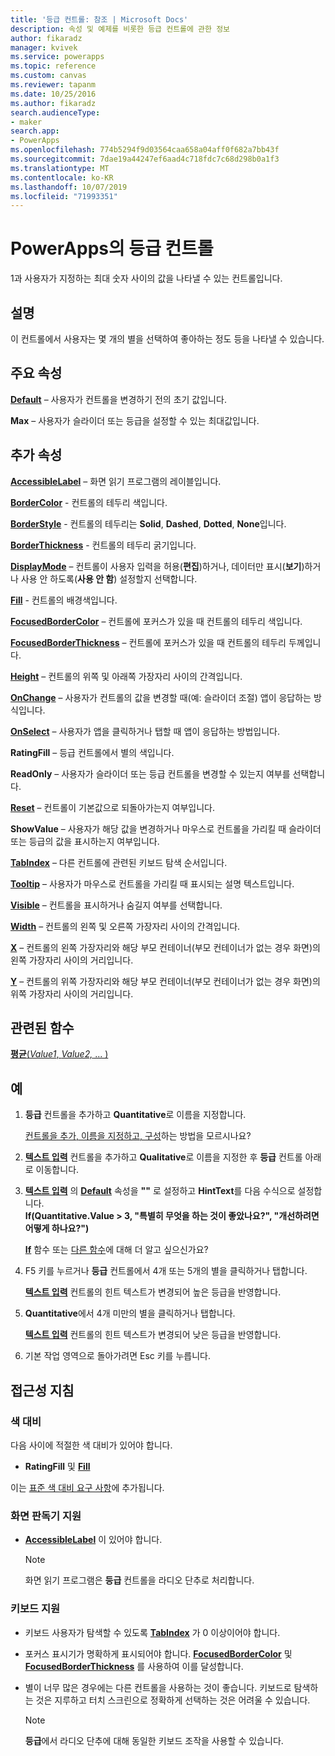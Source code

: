 ```yaml
---
title: '등급 컨트롤: 참조 | Microsoft Docs'
description: 속성 및 예제를 비롯한 등급 컨트롤에 관한 정보
author: fikaradz
manager: kvivek
ms.service: powerapps
ms.topic: reference
ms.custom: canvas
ms.reviewer: tapanm
ms.date: 10/25/2016
ms.author: fikaradz
search.audienceType:
- maker
search.app:
- PowerApps
ms.openlocfilehash: 774b5294f9d03564caa658a04aff0f682a7bb43f
ms.sourcegitcommit: 7dae19a44247ef6aad4c718fdc7c68d298b0a1f3
ms.translationtype: MT
ms.contentlocale: ko-KR
ms.lasthandoff: 10/07/2019
ms.locfileid: "71993351"
---
```

# <a name="rating-control-in-powerapps"></a>PowerApps의 등급 컨트롤
1과 사용자가 지정하는 최대 숫자 사이의 값을 나타낼 수 있는 컨트롤입니다.

## <a name="description"></a>설명
이 컨트롤에서 사용자는 몇 개의 별을 선택하여 좋아하는 정도 등을 나타낼 수 있습니다.

## <a name="key-properties"></a>주요 속성
**[Default](properties-core.md)** – 사용자가 컨트롤을 변경하기 전의 초기 값입니다.

**Max** – 사용자가 슬라이더 또는 등급을 설정할 수 있는 최대값입니다.

## <a name="additional-properties"></a>추가 속성
**[AccessibleLabel](properties-accessibility.md)** – 화면 읽기 프로그램의 레이블입니다.

**[BorderColor](properties-color-border.md)** - 컨트롤의 테두리 색입니다.

**[BorderStyle](properties-color-border.md)** - 컨트롤의 테두리는 **Solid**, **Dashed**, **Dotted**, **None**입니다.

**[BorderThickness](properties-color-border.md)** - 컨트롤의 테두리 굵기입니다.

**[DisplayMode](properties-core.md)** – 컨트롤이 사용자 입력을 허용(**편집**)하거나, 데이터만 표시(**보기**)하거나 사용 안 하도록(**사용 안 함**) 설정할지 선택합니다.

**[Fill](properties-color-border.md)** - 컨트롤의 배경색입니다.

**[FocusedBorderColor](properties-color-border.md)** – 컨트롤에 포커스가 있을 때 컨트롤의 테두리 색입니다.

**[FocusedBorderThickness](properties-color-border.md)** – 컨트롤에 포커스가 있을 때 컨트롤의 테두리 두께입니다.

**[Height](properties-size-location.md)** – 컨트롤의 위쪽 및 아래쪽 가장자리 사이의 간격입니다.

**[OnChange](properties-core.md)** – 사용자가 컨트롤의 값을 변경할 때(예: 슬라이더 조절) 앱이 응답하는 방식입니다.

**[OnSelect](properties-core.md)** – 사용자가 앱을 클릭하거나 탭할 때 앱이 응답하는 방법입니다.

**RatingFill** – 등급 컨트롤에서 별의 색입니다.

**ReadOnly** – 사용자가 슬라이더 또는 등급 컨트롤을 변경할 수 있는지 여부를 선택합니다.

**[Reset](properties-core.md)** – 컨트롤이 기본값으로 되돌아가는지 여부입니다.

**ShowValue** – 사용자가 해당 값을 변경하거나 마우스로 컨트롤을 가리킬 때 슬라이더 또는 등급의 값을 표시하는지 여부입니다.

**[TabIndex](properties-accessibility.md)** – 다른 컨트롤에 관련된 키보드 탐색 순서입니다.

**[Tooltip](properties-core.md)** – 사용자가 마우스로 컨트롤을 가리킬 때 표시되는 설명 텍스트입니다.

**[Visible](properties-core.md)** – 컨트롤을 표시하거나 숨길지 여부를 선택합니다.

**[Width](properties-size-location.md)** – 컨트롤의 왼쪽 및 오른쪽 가장자리 사이의 간격입니다.

**[X](properties-size-location.md)** – 컨트롤의 왼쪽 가장자리와 해당 부모 컨테이너(부모 컨테이너가 없는 경우 화면)의 왼쪽 가장자리 사이의 거리입니다.

**[Y](properties-size-location.md)** – 컨트롤의 위쪽 가장자리와 해당 부모 컨테이너(부모 컨테이너가 없는 경우 화면)의 위쪽 가장자리 사이의 거리입니다.

## <a name="related-functions"></a>관련된 함수
[**평균**(*Value1*, *Value2,* ... )](../functions/function-aggregates.md)

## <a name="example"></a>예
1. **등급** 컨트롤을 추가하고 **Quantitative**로 이름을 지정합니다.
   
    [컨트롤을 추가, 이름을 지정하고, 구성](../add-configure-controls.md)하는 방법을 모르시나요?
2. **[텍스트 입력](control-text-input.md)** 컨트롤을 추가하고 **Qualitative**로 이름을 지정한 후 **등급** 컨트롤 아래로 이동합니다.
3. **[텍스트 입력](control-text-input.md)** 의 **[Default](properties-core.md)** 속성을 **""** 로 설정하고 **HintText**를 다음 수식으로 설정합니다.
   <br>**If(Quantitative.Value > 3, "특별히 무엇을 하는 것이 좋았나요?", "개선하려면 어떻게 하나요?")**
   
    **[If](../functions/function-if.md)** 함수 또는 [다른 함수](../formula-reference.md)에 대해 더 알고 싶으신가요?
4. F5 키를 누르거나 **등급** 컨트롤에서 4개 또는 5개의 별을 클릭하거나 탭합니다.
   
    **[텍스트 입력](control-text-input.md)** 컨트롤의 힌트 텍스트가 변경되어 높은 등급을 반영합니다.
5. **Quantitative**에서 4개 미만의 별을 클릭하거나 탭합니다.
   
    **[텍스트 입력](control-text-input.md)** 컨트롤의 힌트 텍스트가 변경되어 낮은 등급을 반영합니다.
6. 기본 작업 영역으로 돌아가려면 Esc 키를 누릅니다.


## <a name="accessibility-guidelines"></a>접근성 지침
### <a name="color-contrast"></a>색 대비
다음 사이에 적절한 색 대비가 있어야 합니다.
* **RatingFill** 및 **[Fill](properties-color-border.md)**

이는 [표준 색 대비 요구 사항](../accessible-apps-color.md)에 추가됩니다.

### <a name="screen-reader-support"></a>화면 판독기 지원
* **[AccessibleLabel](properties-accessibility.md)** 이 있어야 합니다.

    > [!NOTE]
  > 화면 읽기 프로그램은 **등급** 컨트롤을 라디오 단추로 처리합니다.

### <a name="keyboard-support"></a>키보드 지원
* 키보드 사용자가 탐색할 수 있도록 **[TabIndex](properties-accessibility.md)** 가 0 이상이어야 합니다.
* 포커스 표시기가 명확하게 표시되어야 합니다. **[FocusedBorderColor](properties-color-border.md)** 및 **[FocusedBorderThickness](properties-color-border.md)** 를 사용하여 이를 달성합니다.
* 별이 너무 많은 경우에는 다른 컨트롤을 사용하는 것이 좋습니다. 키보드로 탐색하는 것은 지루하고 터치 스크린으로 정확하게 선택하는 것은 어려울 수 있습니다.

    > [!NOTE]
  > **등급**에서 라디오 단추에 대해 동일한 키보드 조작을 사용할 수 있습니다.
